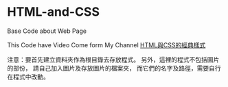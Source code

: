 # HTML-and-CSS
Base Code about Web Page

This Code have Video Come form My Channel [HTML與CSS的經典樣式](https://www.youtube.com/watch?v=RHo1vDXyKMI&ab_channel=KaPo&loop=0)

注意：要首先建立資料夾作為根目錄去存放程式。
另外，這裡的程式不包括圖片的部份，
請自己加入圖片及存放圖片的檔案夾，
而它們的名字及路徑，需要自行在程式中改動。
